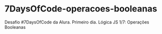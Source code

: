 # 7DaysOfCode-operacoes-booleanas
Desafio #7DaysOfCode da Alura. Primeiro dia. Lógica JS 1/7: Operações Booleanas
